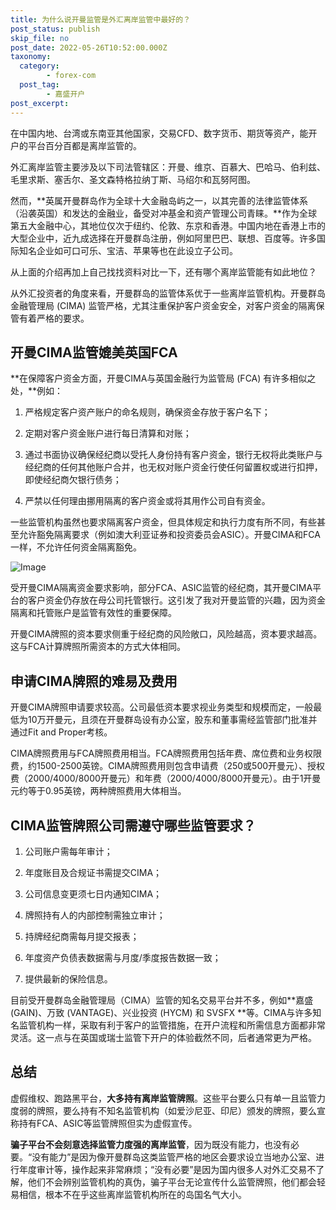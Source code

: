 ```yaml
---
title: 为什么说开曼监管是外汇离岸监管中最好的？
post_status: publish
skip_file: no
post_date: 2022-05-26T10:52:00.000Z
taxonomy:
  category:
        - forex-com
  post_tag:
        - 嘉盛开户
post_excerpt: 
---
```

在中国内地、台湾或东南亚其他国家，交易CFD、数字货币、期货等资产，能开户的平台百分百都是离岸监管的。

外汇离岸监管主要涉及以下司法管辖区：开曼、维京、百慕大、巴哈马、伯利兹、毛里求斯、塞舌尔、圣文森特格拉纳丁斯、马绍尔和瓦努阿图。

然而，**英属开曼群岛作为全球十大金融岛屿之一，以其完善的法律监管体系（沿袭英国）和发达的金融业，备受对冲基金和资产管理公司青睐。**作为全球第五大金融中心，其地位仅次于纽约、伦敦、东京和香港。中国内地在香港上市的大型企业中，近九成选择在开曼群岛注册，例如阿里巴巴、联想、百度等。许多国际知名企业如可口可乐、宝洁、苹果等也在此设立子公司。

从上面的介绍再加上自己找找资料对比一下，还有哪个离岸监管能有如此地位？

从外汇投资者的角度来看，开曼群岛的监管体系优于一些离岸监管机构。开曼群岛金融管理局 (CIMA) 监管严格，尤其注重保护客户资金安全，对客户资金的隔离保管有着严格的要求。

## 开曼CIMA监管媲美英国FCA

**在保障客户资金方面，开曼CIMA与英国金融行为监管局 (FCA) 有许多相似之处，**例如：

1. 严格规定客户资产账户的命名规则，确保资金存放于客户名下；

1. 定期对客户资金账户进行每日清算和对账；

1. 通过书面协议确保经纪商以受托人身份持有客户资金，银行无权将此类账户与经纪商的任何其他账户合并，也无权对账户资金行使任何留置权或进行扣押，即使经纪商欠银行债务；

1. 严禁以任何理由挪用隔离的客户资金或将其用作公司自有资金。

一些监管机构虽然也要求隔离客户资金，但具体规定和执行力度有所不同，有些甚至允许豁免隔离要求（例如澳大利亚证券和投资委员会ASIC）。开曼CIMA和FCA一样，不允许任何资金隔离豁免。

![Image](https://prod-files-secure.s3.us-west-2.amazonaws.com/39ed1227-6d7d-4570-be36-9ccd4a2c4241/bd849744-3fcb-4a37-8312-357962c8f065/image.png?X-Amz-Algorithm=AWS4-HMAC-SHA256&X-Amz-Content-Sha256=UNSIGNED-PAYLOAD&X-Amz-Credential=ASIAZI2LB4666QOBKOEH%2F20251004%2Fus-west-2%2Fs3%2Faws4_request&X-Amz-Date=20251004T101501Z&X-Amz-Expires=3600&X-Amz-Security-Token=IQoJb3JpZ2luX2VjEML%2F%2F%2F%2F%2F%2F%2F%2F%2F%2FwEaCXVzLXdlc3QtMiJIMEYCIQDz2pshwMTE3U6OgB73qNfjB533K3pVYhhkmz7VyUv%2BcgIhAKlwYlArszw6UImx%2BofqCJpCF5DfzHq3FVWqE1ZZ5nLEKv8DCFsQABoMNjM3NDIzMTgzODA1IgyArFSMEYJK975vaioq3AMrbNd03k7gIP9YkSicQ89WtV8W05GCnsNQtZMDeX2bZjZLFIlhnBzHkdXwH4nN0mEEYztvu2G%2FnGCpjI32GEW27i1Ny7%2Bg0Bf49UZmRGzX8HVxOk4si2ft4wIub7%2BEzQZ4LVAjrNzjrAmf8AYk4CE8XexaIv9OgT%2Bxr8qOgvc4pPNvP0wbC7VcF9bKfRKVyxPLctk0gLXitfB7wq8ZUZEnJ6bPF0DUjYGVCOgFRgTcztLixZCTGJa8pQFFjGiAFMEKArImNp%2FEvxuXjNFaN9Z72uKnoPcB018VagAbC6VVSKX1LBCxe%2FOSbWrtUcQcroMpkZmHtiHFUvndVdTrp9mv6wP5ryr5KY8RMrZzWFAAzDZz%2BBKvduCRXpkE0xWJT%2Bte6GyssLOsvOdGzJ1FGh%2FPm5itoU1KC1go9nQwBEj5Y6UaoUMlPMc6l%2FaJk1gfPkgdtF%2F%2Bov13kp93DtnjGbaMt95xsxrSsBDJuY4kr%2BWOn72xZ65AODTCy2yW5luE75d5lZH8WxH7atpHLbkoIGjI2u2T4h%2Bsb%2FDfL%2FCrm%2BivNT%2FEJauFO5RHlMAfUSJiujxv6OuaCSiScVwuzUdNWK2xHHiSnp6h98yvdkuDYxv2mvtOwFKg09XnU9e9iDCf4IPHBjqkAbuW8R2eehfDUXuu0IZ5dPocg3XLX5iGDz3uSh5oMdPI6M1CnmIpA2bR7gy1e2OO8IVIp%2FodFS8RBo0FzIWVOMJAjdS7q0XOzMkpTOtA7mqwIasZQJhKVlRJ3LGqSzdsT%2FHtzd3SHkbaagE5zGokvo3Jlh2ZHGMUw%2BtUkcMA%2BalIOlD6s8MNg7X%2FsI5sIij0a4RiMsLw8DQLf7ZcpFXy7TF9TmHd&X-Amz-Signature=9c72a27af50cb72e5cab62e506da11f08e067fa4284411da6390055c567bc6cd&X-Amz-SignedHeaders=host&x-amz-checksum-mode=ENABLED&x-id=GetObject)

受开曼CIMA隔离资金要求影响，部分FCA、ASIC监管的经纪商，其开曼CIMA平台的客户资金仍存放在母公司托管银行。这引发了我对开曼监管的兴趣，因为资金隔离和托管账户是监管有效性的重要保障。

开曼CIMA牌照的资本要求侧重于经纪商的风险敞口，风险越高，资本要求越高。这与FCA计算牌照所需资本的方式大体相同。

## **申请CIMA牌照的难易及费用**

开曼CIMA牌照申请要求较高。公司最低资本要求视业务类型和规模而定，一般最低为10万开曼元，且须在开曼群岛设有办公室，股东和董事需经监管部门批准并通过Fit and Proper考核。

CIMA牌照费用与FCA牌照费用相当。FCA牌照费用包括年费、席位费和业务权限费，约1500-2500英镑。CIMA牌照费用则包含申请费（250或500开曼元）、授权费（2000/4000/8000开曼元）和年费（2000/4000/8000开曼元）。由于1开曼元约等于0.95英镑，两种牌照费用大体相当。

## CIMA监管牌照公司需遵守哪些监管要求？

1. 公司账户需每年审计；

1. 年度账目及合规证书需提交CIMA；

1. 公司信息变更须七日内通知CIMA；

1. 牌照持有人的内部控制需独立审计；

1. 持牌经纪商需每月提交报表；

1. 年度资产负债表数据需与月度/季度报告数据一致；

1. 提供最新的保险信息。

目前受开曼群岛金融管理局（CIMA）监管的知名交易平台并不多，例如**嘉盛 (GAIN)、万致 (VANTAGE)、兴业投资 (HYCM) 和 SVSFX **等。CIMA与许多知名监管机构一样，采取有利于客户的监管措施，在开户流程和所需信息方面都非常灵活。这一点与在英国或瑞士监管下开户的体验截然不同，后者通常更为严格。

## 总结

虚假维权、跑路黑平台，**大多持有离岸监管牌照**。这些平台要么只有单一且监管力度弱的牌照，要么持有不知名监管机构（如爱沙尼亚、印尼）颁发的牌照，要么宣称持有FCA、ASIC等监管牌照但实为虚假宣传。

**骗子平台不会刻意选择监管力度强的离岸监管**，因为既没有能力，也没有必要。“没有能力”是因为像开曼群岛这类监管严格的地区会要求设立当地办公室、进行年度审计等，操作起来非常麻烦；“没有必要”是因为国内很多人对外汇交易不了解，他们不会辨别监管机构的真伪，骗子平台无论宣传什么监管牌照，他们都会轻易相信，根本不在乎这些离岸监管机构所在的岛国名气大小。